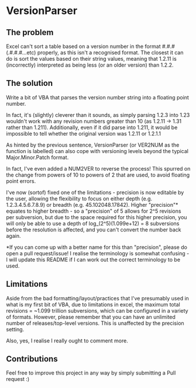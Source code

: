 # VersionParser

## The problem
Excel can't sort a table based on a version number in the format #.#.#(.#.#.#...etc) properly, as this isn't a recognised format. The closest it can do is sort the values based on their string values, meaning that 1.2.11 is (incorrectly) interpreted as being less (or an older version) than 1.2.2.

## The solution
Write a bit of VBA that parses the version number string into a floating point number.

In fact, it's (slightly) cleverer than it sounds, as simply parsing 1.2.3 into 1.23 wouldn't work with any revision numbers greater than 10 (as 1.2.11 -> 1.31 rather than 1.211). Additionally, even if it did parse into 1.211, it would be impossible to tell whether the original version was 1.2.11 or 1.2.1.1

As hinted by the previous sentence, VersionParser (or VER2NUM as the function is labelled) can also cope with versioning levels beyond the typical Major.Minor.Patch format.

In fact, I've even added a NUM2VER to reverse the process! This spurred on the change from powers of 10 to powers of 2 that are used, to avoid floating point errors.

I've now (sortof) fixed one of the limitations - precision is now editable by the user, allowing the flexibility to focus on either depth (e.g. 1.2.3.4.5.6.7.8.9) or breadth (e.g. 45.102048.17842). Higher "precision"* equates to higher breadth - so a "precision" of 5 allows for 2^5 revisions per subversion, but due to the space required for this higher precision, you will only be able to use a depth of log_(2^5)(1.099e+12) = 8 subversions before the resolution is affected, and you can't convert the number back again.

*If you can come up with a better name for this than "precision", please do open a pull request/issue! I realise the terminology is somewhat confusing - I will update this README if I can work out the correct terminology to be used.

## Limitations
Aside from the bad formatting/layout/practices that I've presumably used in what is my first bit of VBA, due to limitations in excel, the maximum total revisions = ~1.099 trillion subversions, which can be configured in a variety of formats. However, please remember that you can have an unlimited number of releases/top-level versions. This is unaffected by the precision setting.

Also, yes, I realise I really ought to comment more.

## Contributions
Feel free to improve this project in any way by simply submitting a Pull request :) 
